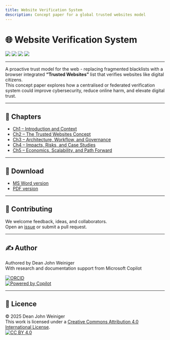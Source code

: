 ```yaml
---
title: Website Verification System
description: Concept paper for a global trusted websites model
---
```


# 🌐 Website Verification System

<p align="left">
  <img src="https://img.shields.io/badge/🔒%20Website-Trusted-98FB98?style=flat">
  <img src="https://img.shields.io/badge/📄%20Type-Concept%20Paper-FFD580?style=flat">
  <img src="https://img.shields.io/badge/🛡️%20Focus-Cyber%20Security-87CEFA?style=flat">
  <img src="https://img.shields.io/badge/🌏%20Made%20in-Melbourne%20Australia-FFB6C1?style=flat"> 
</p>

---

A proactive trust model for the web - replacing fragmented blacklists with a browser integrated **“Trusted Websites”** list that verifies websites like digital citizens.  
This concept paper explores how a centralised or federated verification system could improve cybersecurity, reduce online harm, and elevate digital trust.

---

## 📖 Chapters

- [Ch1 – Introduction and Context](Ch1-Introduction-and-context.md)  
- [Ch2 – The Trusted Websites Concept](Ch2-The-Trusted-Websites-concept.md)  
- [Ch3 – Architecture, Workflow, and Governance](Ch3-Architecture-Workflow-and-Governance.md)  
- [Ch4 – Impacts, Risks, and Case Studies](Ch4-Impacts-risks-and-case-studies.md)  
- [Ch5 – Economics, Scalability, and Path Forward](Ch5-Economics-scalability-and-path-forward.md)

---

## 📘 Download  

- [MS Word version](Website-Verification-System.docx)  
- [PDF version](Website-Verification-System.pdf)

---

## 🤝 Contributing

We welcome feedback, ideas, and collaborators.  
Open an [issue](https://github.com/DeanTech1980/Website-Verification-System/issues) or submit a pull request.

---

## ✍️ Author
Authored by Dean John Weiniger  
With research and documentation support from Microsoft Copilot  

[![ORCID](https://img.shields.io/badge/ORCID-0009--0003--4733--1421-A6CE39?logo=orcid&logoColor=white)](https://orcid.org/0009-0003-4733-1421)  
[![Powered by Copilot](https://img.shields.io/badge/Powered_by-Microsoft_Copilot-8A2BE2?logo=microsoft&logoColor=white)](https://copilot.microsoft.com)

---

## 📜 Licence

© 2025 Dean John Weiniger  
This work is licensed under a [Creative Commons Attribution 4.0 International License](https://creativecommons.org/licenses/by/4.0/).  
[![CC BY 4.0](https://img.shields.io/badge/License-CC--BY--4.0-lightgrey?logo=creativecommons&logoColor=white)](https://creativecommons.org/licenses/by/4.0/)
